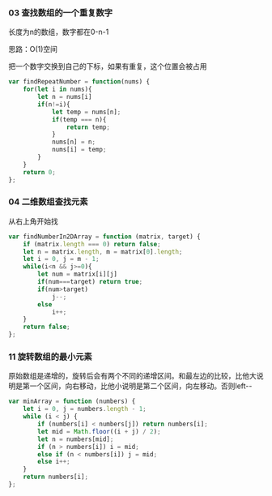 ### 03 查找数组的一个重复数字

长度为n的数组，数字都在0-n-1

思路：O(1)空间

把一个数字交换到自己的下标，如果有重复，这个位置会被占用

```js
var findRepeatNumber = function(nums) {
    for(let i in nums){
        let n = nums[i]
        if(n!=i){
            let temp = nums[n];
            if(temp === n){
                return temp;
            }
            nums[n] = n;
            nums[i] = temp;
        }
    }
    return 0;
};
```

### 04 二维数组查找元素

从右上角开始找

```js
var findNumberIn2DArray = function (matrix, target) {
    if (matrix.length === 0) return false;
    let n = matrix.length, m = matrix[0].length;
    let i = 0, j = m - 1;
    while(i<n && j>=0){
        let num = matrix[i][j]
        if(num===target) return true;
        if(num>target) 
            j--;
        else
            i++; 
    }
    return false;
};
```

### 11 旋转数组的最小元素

原始数组是递增的，旋转后会有两个不同的递增区间。和最左边的比较，比他大说明是第一个区间，向右移动，比他小说明是第二个区间，向左移动。否则left--

```js
var minArray = function (numbers) {
    let i = 0, j = numbers.length - 1;
    while (i < j) {
        if (numbers[i] < numbers[j]) return numbers[i];
        let mid = Math.floor((i + j) / 2);
        let n = numbers[mid];
        if (n > numbers[i]) i = mid;
        else if (n < numbers[i]) j = mid;
        else i++;
    }
    return numbers[i];
};
```





